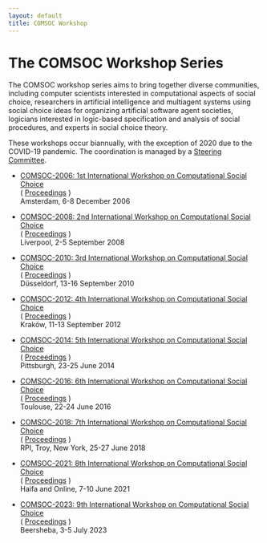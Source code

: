 ```yaml
---
layout: default
title: COMSOC Workshop
---
```


# The COMSOC Workshop Series

The COMSOC workshop series aims to bring together diverse communities, including computer scientists interested in computational aspects of social choice, researchers in artificial intelligence and multiagent systems using social choice ideas for organizing artificial software agent societies, logicians interested in logic-based specification and analysis of social procedures, and experts in social choice theory.

These workshops occur biannually, with the exception of 2020 due to the COVID-19 pandemic. The coordination is managed by a [Steering Committee](steering-committee.html).

- [COMSOC-2006: 1st International Workshop on Computational Social Choice](http://staff.science.uva.nl/u.endriss/COMSOC-2006/)  
  ( [Proceedings](assets/proceedings/comsoc2006.pdf) )  
  Amsterdam, 6-8 December 2006

- [COMSOC-2008: 2nd International Workshop on Computational Social Choice](2008/)  
  ( [Proceedings](assets/proceedings/comsoc2008.pdf) )  
  Liverpool, 2-5 September 2008

- [COMSOC-2010: 3rd International Workshop on Computational Social Choice](https://ccc.cs.uni-duesseldorf.de/COMSOC-2010/index.shtml)  
  ( [Proceedings](assets/proceedings/comsoc2010.pdf) )  
  Düsseldorf, 13-16 September 2010

- [COMSOC-2012: 4th International Workshop on Computational Social Choice](http://home.agh.edu.pl/~faliszew/COMSOC-2012/)  
  ( [Proceedings](assets/proceedings/comsoc2012.pdf) )  
  Kraków, 11-13 September 2012

- [COMSOC-2014: 5th International Workshop on Computational Social Choice](http://www.cs.cmu.edu/~arielpro/comsoc-14/)  
  ( [Proceedings](assets/proceedings/comsoc-2014/) )  
  Pittsburgh, 23-25 June 2014

- [COMSOC-2016: 6th International Workshop on Computational Social Choice](http://www.irit.fr/COMSOC-2016/)  
  ( [Proceedings](assets/proceedings/comsoc-2016/) )  
  Toulouse, 22-24 June 2016

- [COMSOC-2018: 7th International Workshop on Computational Social Choice](http://www.cs.rpi.edu/~xial/COMSOC18/)  
  ( [Proceedings](assets/proceedings/comsoc-2018/) )  
  RPI, Troy, New York, 25-27 June 2018

- [COMSOC-2021: 8th International Workshop on Computational Social Choice](https://comsoc2021.net.technion.ac.il/)  
  ( [Proceedings](assets/proceedings/comsoc-2021/) )  
  Haifa and Online, 7-10 June 2021

- [COMSOC-2023: 9th International Workshop on Computational Social Choice](https://www.bgu.ac.il/comsoc2023)  
  ( [Proceedings](assets/proceedings/comsoc-2023/) )  
  Beersheba, 3-5 July 2023
